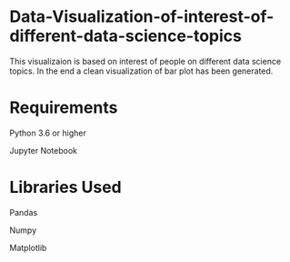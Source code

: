 # Data-Visualization-of-interest-of-different-data-science-topics
This visualizaion is based on interest of people on different data science topics. In the end a clean visualization of bar plot has been generated.

# Requirements
Python 3.6 or higher

Jupyter Notebook

# Libraries Used
Pandas

Numpy

Matplotlib
